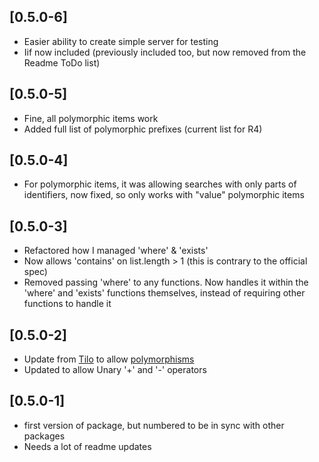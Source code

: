 ## [0.5.0-6]
* Easier ability to create simple server for testing
* Iif now included (previously included too, but now removed from the Readme ToDo list)

## [0.5.0-5]
* Fine, all polymorphic items work
* Added full list of polymorphic prefixes (current list for R4)

## [0.5.0-4]
* For polymorphic items, it was allowing searches with only parts of identifiers, now fixed, so only works with "value" polymorphic items

## [0.5.0-3]
* Refactored how I managed 'where' & 'exists'
* Now allows 'contains' on list.length > 1 (this is contrary to the official spec)
* Removed passing 'where' to any functions. Now handles it within the 'where' and 'exists' functions themselves, instead of requiring other functions to handle it

## [0.5.0-2]
* Update from [Tilo](https://github.com/tiloc) to allow [polymorphisms](https://github.com/MayJuun/fhir/pull/20)
* Updated to allow Unary '+' and '-' operators

## [0.5.0-1]
* first version of package, but numbered to be in sync with other packages
* Needs a lot of readme updates